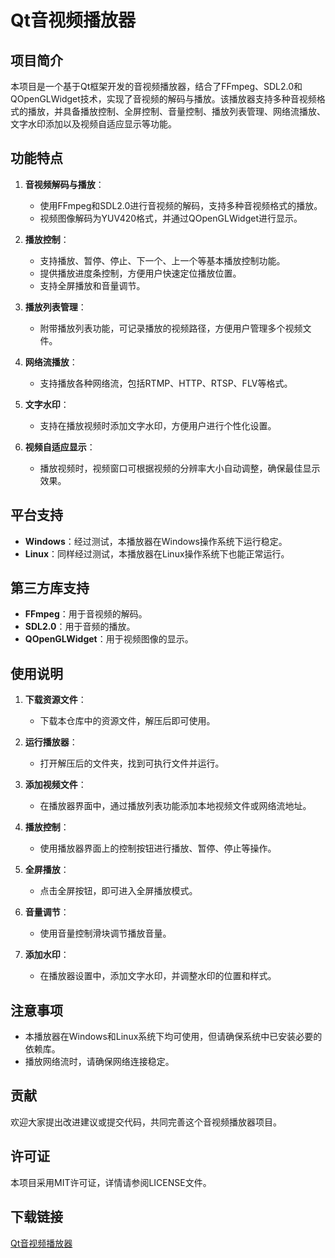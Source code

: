 # Qt音视频播放器

## 项目简介

本项目是一个基于Qt框架开发的音视频播放器，结合了FFmpeg、SDL2.0和QOpenGLWidget技术，实现了音视频的解码与播放。该播放器支持多种音视频格式的播放，并具备播放控制、全屏控制、音量控制、播放列表管理、网络流播放、文字水印添加以及视频自适应显示等功能。

## 功能特点

1. **音视频解码与播放**：
   - 使用FFmpeg和SDL2.0进行音视频的解码，支持多种音视频格式的播放。
   - 视频图像解码为YUV420格式，并通过QOpenGLWidget进行显示。

2. **播放控制**：
   - 支持播放、暂停、停止、下一个、上一个等基本播放控制功能。
   - 提供播放进度条控制，方便用户快速定位播放位置。
   - 支持全屏播放和音量调节。

3. **播放列表管理**：
   - 附带播放列表功能，可记录播放的视频路径，方便用户管理多个视频文件。

4. **网络流播放**：
   - 支持播放各种网络流，包括RTMP、HTTP、RTSP、FLV等格式。

5. **文字水印**：
   - 支持在播放视频时添加文字水印，方便用户进行个性化设置。

6. **视频自适应显示**：
   - 播放视频时，视频窗口可根据视频的分辨率大小自动调整，确保最佳显示效果。

## 平台支持

- **Windows**：经过测试，本播放器在Windows操作系统下运行稳定。
- **Linux**：同样经过测试，本播放器在Linux操作系统下也能正常运行。

## 第三方库支持

- **FFmpeg**：用于音视频的解码。
- **SDL2.0**：用于音频的播放。
- **QOpenGLWidget**：用于视频图像的显示。

## 使用说明

1. **下载资源文件**：
   - 下载本仓库中的资源文件，解压后即可使用。

2. **运行播放器**：
   - 打开解压后的文件夹，找到可执行文件并运行。

3. **添加视频文件**：
   - 在播放器界面中，通过播放列表功能添加本地视频文件或网络流地址。

4. **播放控制**：
   - 使用播放器界面上的控制按钮进行播放、暂停、停止等操作。

5. **全屏播放**：
   - 点击全屏按钮，即可进入全屏播放模式。

6. **音量调节**：
   - 使用音量控制滑块调节播放音量。

7. **添加水印**：
   - 在播放器设置中，添加文字水印，并调整水印的位置和样式。

## 注意事项

- 本播放器在Windows和Linux系统下均可使用，但请确保系统中已安装必要的依赖库。
- 播放网络流时，请确保网络连接稳定。

## 贡献

欢迎大家提出改进建议或提交代码，共同完善这个音视频播放器项目。

## 许可证

本项目采用MIT许可证，详情请参阅LICENSE文件。

## 下载链接

[Qt音视频播放器](https://pan.quark.cn/s/a1b64f4456bb)
